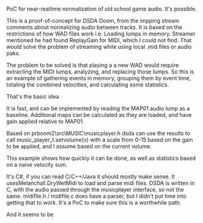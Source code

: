 PoC for near-realtime normalization of old school game audio. It's possible.

This is a proof-of-concept for DSDA Doom, from the impping stream comments about normalizing audio between tracks. It is based on the restrictions of how WAD files work i.e. Loading lumps in memory. Streamer mentioned he had found ReplayGain for MIDI, which I could not find. That would solve the problem of streaming while using local .mid files or audio paks.

The problem to be solved is that playing a a new WAD would require extracting the MIDI lumps, analyzing, and replacing those lumps. So this is an example of gathering events in memory, grouping them by event time, totaling the combined velocities, and calculating some statistics.

That's the basic idea


It is fast, and can be implemented by reading the MAP01 audio lump as a baseline. Additional maps can be calculated as they are loaded, and have gain applied relative to MAP01.

Based on prboom2\src\MUSIC\musicplayer.h dsda can use the results to call music_player_t.setvolume(v) with a scale from 0-15 based on the gain to be applied, and I assume based on the current volume.

This example shows how quickly it can be done, as well as statistics based on a naive velocity sum.

It's C#, if you can read C/C++/Java it should mostly make sense. It usesMelanchall.DryWetMidi to load and parse midi files. DSDA is written in C, with the audio passed through the musicplayer interface, so not the same. midifile.h / midifile.c does have a parser, but I didn't put time into getting that to work. It's a PoC to make sure this is a worthwhile path.

And it seems to be
